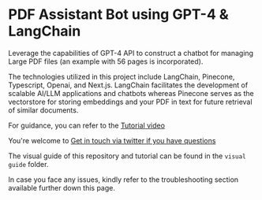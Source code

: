 
# PDF Assistant Bot using GPT-4 & LangChain

Leverage the capabilities of GPT-4 API to construct a chatbot for managing Large PDF files (an example with 56 pages is incorporated).

The technologies utilized in this project include LangChain, Pinecone, Typescript, Openai, and Next.js. LangChain facilitates the development of scalable AI/LLM applications and chatbots whereas Pinecone serves as the vectorstore for storing embeddings and your PDF in text for future retrieval of similar documents.

For guidance, you can refer to the [Tutorial video](https://www.youtube.com/watch?v=ih9PBGVVOO4)

You're welcome to [Get in touch via twitter if you have questions](https://twitter.com/mayowaoshin)

The visual guide of this repository and tutorial can be found in the `visual guide` folder.

In case you face any issues, kindly refer to the troubleshooting section available further down this page.